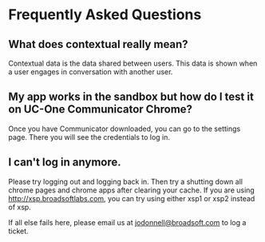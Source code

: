 # Frequently Asked Questions

## What does contextual really mean?

Contextual data is the data shared between users. This data is shown when a user engages in conversation with another user.

## My app works in the sandbox but how do I test it on UC-One Communicator Chrome?

Once you have Communicator downloaded, you can go to the settings page. There you will see the credentials to log in.

## I can't log in anymore.

Please try logging out and logging back in. Then try a shutting down all chrome pages and chrome apps after clearing your cache. If you are using
http://xsp.broadsoftlabs.com, you can try using either xsp1 or xsp2 instead of xsp.

If all else fails here, please email us at jodonnell@broadsoft.com to log a ticket.
